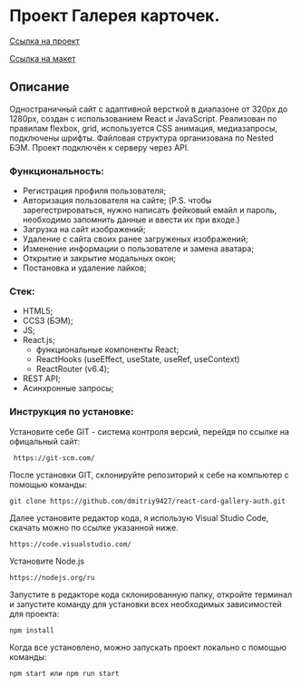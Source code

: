 # Проект Галерея карточек.

<a href="https://dmitriy9427.github.io/react-card-gallery-auth/" target="_blank">Ссылка на проект</a>

<a href="https://www.figma.com/file/2cn9N9jSkmxD84oJik7xL7/JavaScript.-Sprint-4?type=design&node-id=0-1&mode=design&t=MAEMM9JLmgSFX7JY-0" target="_blank">Ссылка на макет</a>

## Описание

Одностраничный сайт c адаптивной версткой в диапазоне от 320px до 1280px, создан с использованием React и JavaScript.
Реализован по правилам flexbox, grid, используется CSS анимация, медиазапросы, подключены шрифты. Файловая структура организована по Nested БЭМ. Проект подключён к серверу через API.

### Функциональность:

- Регистрация профиля пользователя;
- Авторизация пользователя на сайте;
  (P.S. чтобы зарегестрироваться, нужно написать фейковый емайл и пароль, необходимо запомнить данные и ввести их при входе.)
- Загрузка на сайт изображений;
- Удаление с сайта своих ранее загруженых изображений;
- Изменение информации о пользователе и замена аватара;
- Открытие и закрытие модальных окон;
- Постановка и удаление лайков;

### Стек:

- HTML5;
- CCS3 (БЭМ);
- JS;
- React.js;
  - функциональные компоненты React;
  - ReactHooks (useEffect, useState, useRef, useContext)
  - ReactRouter (v6.4);
- REST API;
- Асинхронные запросы;

### Инструкция по установке:

Установите себе GIT - система контроля версий, перейдя по ссылке на офицальный сайт:

```
 https://git-scm.com/
```

После установки GIT, склонируйте репозиторий к себе на компьютер с помощью команды:

```
git clone https://github.com/dmitriy9427/react-card-gallery-auth.git
```

Далее установите редактор кода, я использую Visual Studio Code, скачать можно по ссылке указанной ниже.

```
https://code.visualstudio.com/
```

Установите Node.js

```
https://nodejs.org/ru
```

Запустите в редакторе кода склонированную папку, откройте терминал и запустите команду для установки всех необходимых зависимостей для проекта:

```
npm install
```

Когда все установлено, можно запускать проект локально с помощью команды:

```
npm start или npm run start
```
